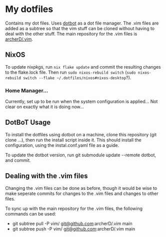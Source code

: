 # My dotfiles
Contains my dot files.
Uses [dotbot](https://github.com/anishathalye/dotbot) as a dot file manager.
The .vim files are added as a subtree so that the vim stuff can be cloned without having to deal with the other stuff.
The main repository for the .vim files is [archerD/.vim](https://github.com/archerD/.vim).

## NixOS
To update nixpkgs, run `nix flake update` and commit the resulting changes to the flake.lock file.
Then run `sudo nixos-rebuild switch` (`sudo nixos-rebuild switch --flake ~/.dotfiles/nixos#nixos-desktop`?).
### Home Manager...
Currently, set up to be run when the system configuration is applied...
Not clear on exactly what it is doing now...

## DotBoT Usage
To install the dotfiles using dotbot on a machine, clone this repository (git clone ...), then run the install script inside it.
This should install the configuration, using the instal.conf.yaml file as a guide.

To update the dotbot version, run git submodule update --remote dotbot, and commit.

## Dealing with the .vim files
Changing the .vim files can be done as before, though it would be wise to make seperate commits for changes to the .vim files and changes to other files.

To sync up with the main repository for the .vim files, the following commands can be used:
* git subtree pull -P vim/ git@github.com:archerD/.vim main
* git subtree push -P vim/ git@github.com:archerD/.vim main

